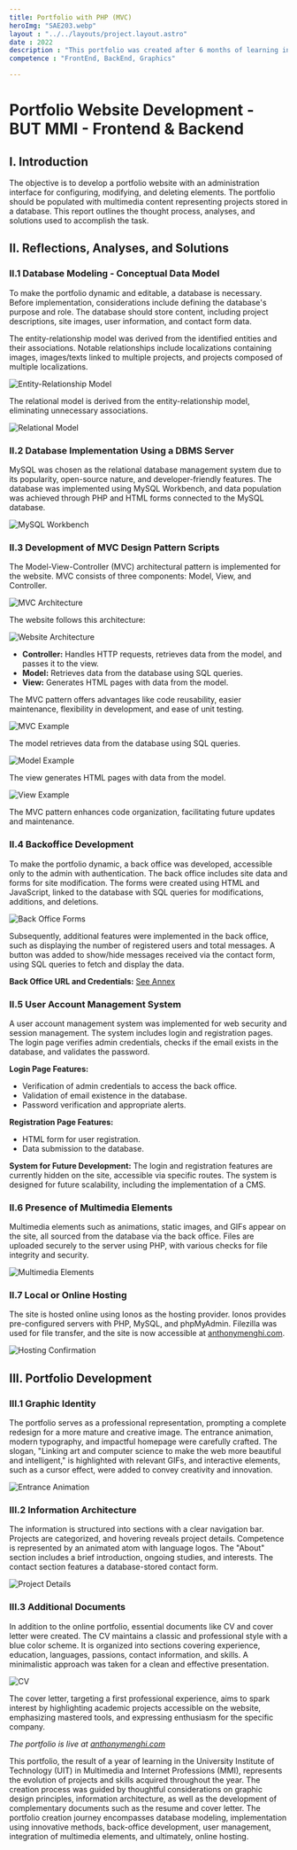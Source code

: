 ```yaml
---
title: Portfolio with PHP (MVC)
heroImg: "SAE203.webp"
layout : "../../layouts/project.layout.astro"
date : 2022
description : "This portfolio was created after 6 months of learning in the Bachelor's degree program in Multimedia and Internet Technologies (BUT MMI). It was built using HTML5, CSS3, and a few lines of Javascript. The purpose of this portfolio was to assess the learning progress and address the tasks assigned during the first semester."
competence : "FrontEnd, BackEnd, Graphics"

---
```

# Portfolio Website Development - BUT MMI - Frontend & Backend

## I. Introduction

The objective is to develop a portfolio website with an administration interface for configuring, modifying, and deleting elements. The portfolio should be populated with multimedia content representing projects stored in a database. This report outlines the thought process, analyses, and solutions used to accomplish the task.

## II. Reflections, Analyses, and Solutions

### II.1 Database Modeling - Conceptual Data Model

To make the portfolio dynamic and editable, a database is necessary. Before implementation, considerations include defining the database's purpose and role. The database should store content, including project descriptions, site images, user information, and contact form data.

The entity-relationship model was derived from the identified entities and their associations. Notable relationships include localizations containing images, images/texts linked to multiple projects, and projects composed of multiple localizations.

![Entity-Relationship Model](/img/sae203/image1.png)

The relational model is derived from the entity-relationship model, eliminating unnecessary associations.

![Relational Model](/img/sae203/image3.png)

### II.2 Database Implementation Using a DBMS Server

MySQL was chosen as the relational database management system due to its popularity, open-source nature, and developer-friendly features. The database was implemented using MySQL Workbench, and data population was achieved through PHP and HTML forms connected to the MySQL database.

![MySQL Workbench](/img/sae203/image4.png)

### II.3 Development of MVC Design Pattern Scripts

The Model-View-Controller (MVC) architectural pattern is implemented for the website. MVC consists of three components: Model, View, and Controller.

![MVC Architecture](/img/sae203/image5.png)

The website follows this architecture:

![Website Architecture](/img/sae203/image6.png)

- **Controller:** Handles HTTP requests, retrieves data from the model, and passes it to the view.
- **Model:** Retrieves data from the database using SQL queries.
- **View:** Generates HTML pages with data from the model.

The MVC pattern offers advantages like code reusability, easier maintenance, flexibility in development, and ease of unit testing.

![MVC Example](/img/sae203/image7.png)

The model retrieves data from the database using SQL queries.

![Model Example](/img/sae203/image8.png)

The view generates HTML pages with data from the model.

![View Example](/img/sae203/image9.png)

The MVC pattern enhances code organization, facilitating future updates and maintenance.

### II.4 Backoffice Development

To make the portfolio dynamic, a back office was developed, accessible only to the admin with authentication. The back office includes site data and forms for site modification. The forms were created using HTML and JavaScript, linked to the database with SQL queries for modifications, additions, and deletions.

![Back Office Forms](/img/sae203/image10.png)

Subsequently, additional features were implemented in the back office, such as displaying the number of registered users and total messages. A button was added to show/hide messages received via the contact form, using SQL queries to fetch and display the data.

**Back Office URL and Credentials:** [See Annex](#)

### II.5 User Account Management System

A user account management system was implemented for web security and session management. The system includes login and registration pages. The login page verifies admin credentials, checks if the email exists in the database, and validates the password.

**Login Page Features:**
- Verification of admin credentials to access the back office.
- Validation of email existence in the database.
- Password verification and appropriate alerts.

**Registration Page Features:**
- HTML form for user registration.
- Data submission to the database.

**System for Future Development:**
The login and registration features are currently hidden on the site, accessible via specific routes. The system is designed for future scalability, including the implementation of a CMS.

### II.6 Presence of Multimedia Elements

Multimedia elements such as animations, static images, and GIFs appear on the site, all sourced from the database via the back office. Files are uploaded securely to the server using PHP, with various checks for file integrity and security.

![Multimedia Elements](/img/sae203/image15.png)

### II.7 Local or Online Hosting

The site is hosted online using Ionos as the hosting provider. Ionos provides pre-configured servers with PHP, MySQL, and phpMyAdmin. Filezilla was used for file transfer, and the site is now accessible at [anthonymenghi.com](https://anthonymenghi.com).

![Hosting Confirmation](/img/sae203/image16.png)

## III. Portfolio Development

### III.1 Graphic Identity

The portfolio serves as a professional representation, prompting a complete redesign for a more mature and creative image. The entrance animation, modern typography, and impactful homepage were carefully crafted. The slogan, "Linking art and computer science to make the web more beautiful and intelligent," is highlighted with relevant GIFs, and interactive elements, such as a cursor effect, were added to convey creativity and innovation.

![Entrance Animation](/img/sae205/image2.png)

### III.2 Information Architecture

The information is structured into sections with a clear navigation bar. Projects are categorized, and hovering reveals project details. Competence is represented by an animated atom with language logos. The "About" section includes a brief introduction, ongoing studies, and interests. The contact section features a database-stored contact form.

![Project Details](/img/sae205/image5.png)

### III.3 Additional Documents

In addition to the online portfolio, essential documents like CV and cover letter were created. The CV maintains a classic and professional style with a blue color scheme. It is organized into sections covering experience, education, languages, passions, contact information, and skills. A minimalistic approach was taken for a clean and effective presentation.

![CV](/img/sae205/image9.png)

The cover letter, targeting a first professional experience, aims to spark interest by highlighting academic projects accessible on the website, emphasizing mastered tools, and expressing enthusiasm for the specific company.

*The portfolio is live at [anthonymenghi.com](https://anthonymenghi.com/)*

This portfolio, the result of a year of learning in the University Institute of Technology (UIT) in Multimedia and Internet Professions (MMI), represents the evolution of projects and skills acquired throughout the year. The creation process was guided by thoughtful considerations on graphic design principles, information architecture, as well as the development of complementary documents such as the resume and cover letter. The portfolio creation journey encompasses database modeling, implementation using innovative methods, back-office development, user management, integration of multimedia elements, and ultimately, online hosting.
